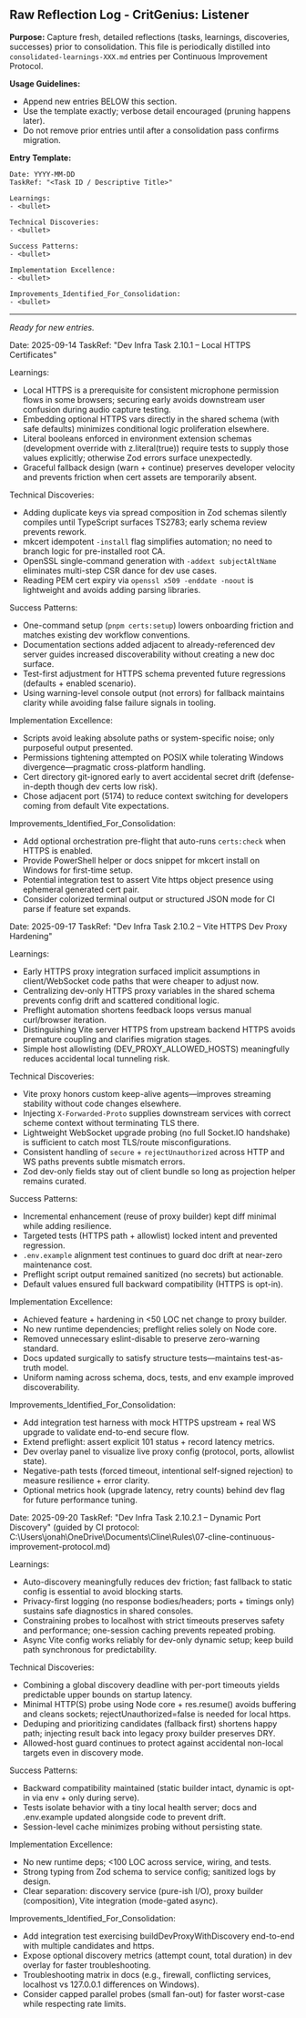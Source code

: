 ## Raw Reflection Log - CritGenius: Listener

**Purpose:** Capture fresh, detailed reflections (tasks, learnings, discoveries, successes) prior to consolidation. This file is periodically distilled into `consolidated-learnings-XXX.md` entries per Continuous Improvement Protocol.

**Usage Guidelines:**
- Append new entries BELOW this section.
- Use the template exactly; verbose detail encouraged (pruning happens later).
- Do not remove prior entries until after a consolidation pass confirms migration.

**Entry Template:**
```
Date: YYYY-MM-DD
TaskRef: "<Task ID / Descriptive Title>"

Learnings:
- <bullet>

Technical Discoveries:
- <bullet>

Success Patterns:
- <bullet>

Implementation Excellence:
- <bullet>

Improvements_Identified_For_Consolidation:
- <bullet>
```

---

*Ready for new entries.*


Date: 2025-09-14
TaskRef: "Dev Infra Task 2.10.1 – Local HTTPS Certificates"

Learnings:
- Local HTTPS is a prerequisite for consistent microphone permission flows in some browsers; securing early avoids downstream user confusion during audio capture testing.
- Embedding optional HTTPS vars directly in the shared schema (with safe defaults) minimizes conditional logic proliferation elsewhere.
- Literal booleans enforced in environment extension schemas (development override with z.literal(true)) require tests to supply those values explicitly; otherwise Zod errors surface unexpectedly.
- Graceful fallback design (warn + continue) preserves developer velocity and prevents friction when cert assets are temporarily absent.

Technical Discoveries:
- Adding duplicate keys via spread composition in Zod schemas silently compiles until TypeScript surfaces TS2783; early schema review prevents rework.
- mkcert idempotent `-install` flag simplifies automation; no need to branch logic for pre-installed root CA.
- OpenSSL single-command generation with `-addext subjectAltName` eliminates multi-step CSR dance for dev use cases.
- Reading PEM cert expiry via `openssl x509 -enddate -noout` is lightweight and avoids adding parsing libraries.

Success Patterns:
- One-command setup (`pnpm certs:setup`) lowers onboarding friction and matches existing dev workflow conventions.
- Documentation sections added adjacent to already-referenced dev server guides increased discoverability without creating a new doc surface.
- Test-first adjustment for HTTPS schema prevented future regressions (defaults + enabled scenario).
- Using warning-level console output (not errors) for fallback maintains clarity while avoiding false failure signals in tooling.

Implementation Excellence:
- Scripts avoid leaking absolute paths or system-specific noise; only purposeful output presented.
- Permissions tightening attempted on POSIX while tolerating Windows divergence—pragmatic cross-platform handling.
- Cert directory git-ignored early to avert accidental secret drift (defense-in-depth though dev certs low risk).
- Chose adjacent port (5174) to reduce context switching for developers coming from default Vite expectations.

Improvements_Identified_For_Consolidation:
- Add optional orchestration pre-flight that auto-runs `certs:check` when HTTPS is enabled.
- Provide PowerShell helper or docs snippet for mkcert install on Windows for first-time setup.
- Potential integration test to assert Vite https object presence using ephemeral generated cert pair.
- Consider colorized terminal output or structured JSON mode for CI parse if feature set expands.

Date: 2025-09-17
TaskRef: "Dev Infra Task 2.10.2 – Vite HTTPS Dev Proxy Hardening"

Learnings:
- Early HTTPS proxy integration surfaced implicit assumptions in client/WebSocket code paths that were cheaper to adjust now.
- Centralizing dev-only HTTPS proxy variables in the shared schema prevents config drift and scattered conditional logic.
- Preflight automation shortens feedback loops versus manual curl/browser iteration.
- Distinguishing Vite server HTTPS from upstream backend HTTPS avoids premature coupling and clarifies migration stages.
- Simple host allowlisting (DEV_PROXY_ALLOWED_HOSTS) meaningfully reduces accidental local tunneling risk.

Technical Discoveries:
- Vite proxy honors custom keep-alive agents—improves streaming stability without code changes elsewhere.
- Injecting `X-Forwarded-Proto` supplies downstream services with correct scheme context without terminating TLS there.
- Lightweight WebSocket upgrade probing (no full Socket.IO handshake) is sufficient to catch most TLS/route misconfigurations.
- Consistent handling of `secure` + `rejectUnauthorized` across HTTP and WS paths prevents subtle mismatch errors.
- Zod dev-only fields stay out of client bundle so long as projection helper remains curated.

Success Patterns:
- Incremental enhancement (reuse of proxy builder) kept diff minimal while adding resilience.
- Targeted tests (HTTPS path + allowlist) locked intent and prevented regression.
- `.env.example` alignment test continues to guard doc drift at near-zero maintenance cost.
- Preflight script output remained sanitized (no secrets) but actionable.
- Default values ensured full backward compatibility (HTTPS is opt-in).

Implementation Excellence:
- Achieved feature + hardening in <50 LOC net change to proxy builder.
- No new runtime dependencies; preflight relies solely on Node core.
- Removed unnecessary eslint-disable to preserve zero-warning standard.
- Docs updated surgically to satisfy structure tests—maintains test-as-truth model.
- Uniform naming across schema, docs, tests, and env example improved discoverability.

Improvements_Identified_For_Consolidation:
- Add integration test harness with mock HTTPS upstream + real WS upgrade to validate end-to-end secure flow.
- Extend preflight: assert explicit 101 status + record latency metrics.
- Dev overlay panel to visualize live proxy config (protocol, ports, allowlist state).
- Negative-path tests (forced timeout, intentional self-signed rejection) to measure resilience + error clarity.
- Optional metrics hook (upgrade latency, retry counts) behind dev flag for future performance tuning.


Date: 2025-09-20
TaskRef: "Dev Infra Task 2.10.2.1 – Dynamic Port Discovery" (guided by CI protocol: C:\Users\jonah\OneDrive\Documents\Cline\Rules\07-cline-continuous-improvement-protocol.md)

Learnings:
- Auto-discovery meaningfully reduces dev friction; fast fallback to static config is essential to avoid blocking starts.
- Privacy-first logging (no response bodies/headers; ports + timings only) sustains safe diagnostics in shared consoles.
- Constraining probes to localhost with strict timeouts preserves safety and performance; one-session caching prevents repeated probing.
- Async Vite config works reliably for dev-only dynamic setup; keep build path synchronous for predictability.

Technical Discoveries:
- Combining a global discovery deadline with per-port timeouts yields predictable upper bounds on startup latency.
- Minimal HTTP(S) probe using Node core + res.resume() avoids buffering and cleans sockets; rejectUnauthorized=false is needed for local https.
- Deduping and prioritizing candidates (fallback first) shortens happy path; injecting result back into legacy proxy builder preserves DRY.
- Allowed-host guard continues to protect against accidental non-local targets even in discovery mode.

Success Patterns:
- Backward compatibility maintained (static builder intact, dynamic is opt-in via env + only during serve).
- Tests isolate behavior with a tiny local health server; docs and .env.example updated alongside code to prevent drift.
- Session-level cache minimizes probing without persisting state.

Implementation Excellence:
- No new runtime deps; <100 LOC across service, wiring, and tests.
- Strong typing from Zod schema to service config; sanitized logs by design.
- Clear separation: discovery service (pure-ish I/O), proxy builder (composition), Vite integration (mode-gated async).

Improvements_Identified_For_Consolidation:
- Add integration test exercising buildDevProxyWithDiscovery end-to-end with multiple candidates and https.
- Expose optional discovery metrics (attempt count, total duration) in dev overlay for faster troubleshooting.
- Troubleshooting matrix in docs (e.g., firewall, conflicting services, localhost vs 127.0.0.1 differences on Windows).
- Consider capped parallel probes (small fan-out) for faster worst-case while respecting rate limits.


